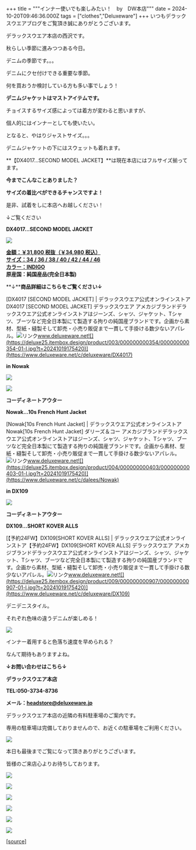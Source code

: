 +++
title = """インナー使いでも楽しみたい！　by　DW本店"""
date = 2024-10-20T09:46:36.000Z
tags = ["clothes","Deluxeware"]
+++
いつもデラックスウエアブログをご覧頂き誠にありがとうございます。

デラックスウエア本店の西沢です。

秋らしい季節に進みつつある今日。

デニムの季節です。。。

デニムにクセ付けできる重要な季節。

何を買おうか検討している方も多い事でしょう！

**デニムジャケットはマストアイテムです。**

チョイスするサイズ感によっては着方が変わると思いますが、

個人的にはインナーとしても使いたい。

となると、やはりジャストサイズ。。。

デニムジャケットの下にはスウェットも着れます。

**【DX4017...SECOND MODEL JACKET】**は現在本店にはフルサイズ揃ってます。

**今までこんなことありました？**

**サイズの着比べができるチャンスですよ！**

是非、試着をしに本店へお越しください！

↓ご覧ください

**DX4017...SECOND MODEL JACKET**

[![](https://stat.ameba.jp/user_images/20241020/17/deluxeware/31/40/j/o1045139315500199960.jpg)](https://stat.ameba.jp/user_images/20241020/17/deluxeware/31/40/j/o1045139315500199960.jpg)

**[金額：￥31,800 税抜（￥34,980 税込）](https://www.deluxeware.net/c/deluxeware/DX4017)  
[サイズ：34 / 36 / 38 / 40 / 42 / 44 / 46](https://www.deluxeware.net/c/deluxeware/DX4017)  
[カラー：INDIGO](https://www.deluxeware.net/c/deluxeware/DX4017)  
原産国：純国産品(完全日本製)**

**↓****商品詳細はこちらをご覧ください↓**

[DX4017 \[SECOND MODEL JACKET\] | デラックスウエア公式オンラインストアDX4017 \[SECOND MODEL JACKET\] デラックスウエア アメカジブランドデラックスウエア公式オンラインストアはジーンズ、シャツ、ジャケット、Tシャツ、ブーツなど完全日本製にて製造する拘りの純国産ブランドです。企画から素材、型紙・縫製そして卸売・小売り販促まで一貫して手掛ける数少ないアパレル。![リンク](https://c.stat100.ameba.jp/ameblo/symbols/v3.20.0/svg/gray/editor_link.svg)www.deluxeware.net![](https://deluxe25.itembox.design/product/003/000000000354/000000000354-01-l.jpg?t=20241019175420)](https://www.deluxeware.net/c/deluxeware/DX4017)

**in Nowak**

[![](https://stat.ameba.jp/user_images/20241020/17/deluxeware/15/d5/j/o1168155615500199956.jpg)](https://stat.ameba.jp/user_images/20241020/17/deluxeware/15/d5/j/o1168155615500199956.jpg)

[![](https://stat.ameba.jp/user_images/20241020/17/deluxeware/2e/58/j/o1111148115500199953.jpg)](https://stat.ameba.jp/user_images/20241020/17/deluxeware/2e/58/j/o1111148115500199953.jpg)

**コーディネートアウター**

**Nowak...10s French Hunt Jacket**

[Nowak\[10s French Hunt Jacket\] | デラックスウエア公式オンラインストアNowak\[10s French Hunt Jacket\] ダリーズ＆コー アメカジブランドデラックスウエア公式オンラインストアはジーンズ、シャツ、ジャケット、Tシャツ、ブーツなど完全日本製にて製造する拘りの純国産ブランドです。企画から素材、型紙・縫製そして卸売・小売り販促まで一貫して手掛ける数少ないアパレル。![リンク](https://c.stat100.ameba.jp/ameblo/symbols/v3.20.0/svg/gray/editor_link.svg)www.deluxeware.net![](https://deluxe25.itembox.design/product/004/000000000403/000000000403-01-l.jpg?t=20241019175420)](https://www.deluxeware.net/c/dalees/Nowak)

**in DX109**

[![](https://stat.ameba.jp/user_images/20241020/17/deluxeware/e5/32/j/o1172156215500199943.jpg)](https://stat.ameba.jp/user_images/20241020/17/deluxeware/e5/32/j/o1172156215500199943.jpg)

**コーディネートアウター**

**DX109...SHORT KOVER ALLS**

[【予約24FW】DX109\[SHORT KOVER ALLS\] | デラックスウエア公式オンラインストア【予約24FW】DX109\[SHORT KOVER ALLS\] デラックスウエア アメカジブランドデラックスウエア公式オンラインストアはジーンズ、シャツ、ジャケット、Tシャツ、ブーツなど完全日本製にて製造する拘りの純国産ブランドです。企画から素材、型紙・縫製そして卸売・小売り販促まで一貫して手掛ける数少ないアパレル。![リンク](https://c.stat100.ameba.jp/ameblo/symbols/v3.20.0/svg/gray/editor_link.svg)www.deluxeware.net![](https://deluxe25.itembox.design/product/009/000000000907/000000000907-01-l.jpg?t=20241019175420)](https://www.deluxeware.net/c/deluxeware/DX109)

デニデニスタイル。

それぞれ色味の違うデニムが楽しめる！

[![](https://stat.ameba.jp/user_images/20240831/17/deluxeware/3c/d5/j/o1017135615481037084.jpg)](https://stat.ameba.jp/user_images/20240831/17/deluxeware/3c/d5/j/o1017135615481037084.jpg)

インナー着用すると色落ち速度を早められる？

なんて期待もありますよね。

**↓お問い合わせはこちら↓**

**デラックスウエア本店**

**TEL:050-3734-8736**

**メール：headstore@deluxeware.jp**

デラックスウエア本店の近隣の有料駐車場のご案内です。

専用の駐車場は完備しておりませんので、お近くの駐車場をご利用ください。

[![](https://stat.ameba.jp/user_images/20231002/16/deluxeware/6e/11/j/o0800080015345677212.jpg?caw=800)](https://ameblo.jp/deluxeware/image-12823266760-15345677212.html)

本日も最後までご覧になって頂きありがとうございます。

皆様のご来店心よりお待ちしております。

[![](https://stat.ameba.jp/user_images/20241016/14/deluxeware/bc/37/j/o0930015015498595508.jpg?caw=800)](https://www.deluxeware.net/c/tokusyu)

[![](https://stat.ameba.jp/user_images/20241007/16/deluxeware/df/96/j/o0800026015495163803.jpg?caw=800)](https://www.deluxeware.net/)

[![](https://stat.ameba.jp/user_images/20240614/12/deluxeware/fb/b4/j/o0800026015451324172.jpg?caw=800)](https://www.deluxeware.net/c/2024FWreserveall)

[![](https://stat.ameba.jp/user_images/20240315/15/deluxeware/04/7f/j/o0800026015413271803.jpg?caw=800)](https://www.instagram.com/deluxeware/?hl=ja)

[![](https://stat.ameba.jp/user_images/20220415/12/deluxeware/3b/ce/j/o0800026015103175481.jpg?caw=800)](https://www.deluxeware.net/f/headstore)

[![](https://stat.ameba.jp/user_images/20220415/12/deluxeware/d7/c6/j/o0800026015103175487.jpg?caw=800)](https://www.deluxeware.net/)

[[source]](https://ameblo.jp/deluxeware/entry-12871993557.html)
